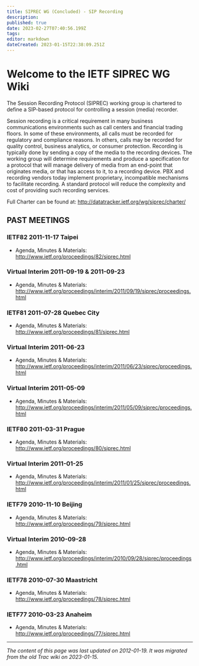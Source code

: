 ```yaml
---
title: SIPREC WG (Concluded) - SIP Recording
description: 
published: true
date: 2023-02-27T07:40:56.199Z
tags: 
editor: markdown
dateCreated: 2023-01-15T22:38:09.251Z
---
```


# Welcome to the IETF SIPREC WG Wiki
The Session Recording Protocol (SIPREC) working group is chartered to define a SIP-based protocol for controlling a session (media) recorder.

Session recording is a critical requirement in many business communications environments such as call centers and financial trading floors. In some of these environments, all calls must be recorded for regulatory and compliance reasons. In others, calls may be recorded for quality control, business analytics, or consumer protection. Recording is typically done by sending a copy of the media to the recording devices. The working group will determine requirements and produce a specification for a protocol that will manage delivery of media from an end-point that originates media, or that has access to it, to a recording device. PBX and recording vendors today implement proprietary, incompatible mechanisms to facilitate recording. A standard protocol will reduce the complexity and cost of providing such recording services.

Full Charter can be found at: http://datatracker.ietf.org/wg/siprec/charter/

## PAST MEETINGS
### IETF82 2011-11-17 Taipei
- Agenda, Minutes & Materials: http://www.ietf.org/proceedings/82/siprec.html
### Virtual Interim 2011-09-19 & 2011-09-23
- Agenda, Minutes & Materials: http://www.ietf.org/proceedings/interim/2011/09/19/siprec/proceedings.html
### IETF81 2011-07-28 Quebec City
- Agenda, Minutes & Materials: http://www.ietf.org/proceedings/81/siprec.html
### Virtual Interim 2011-06-23
- Agenda, Minutes & Materials: http://www.ietf.org/proceedings/interim/2011/06/23/siprec/proceedings.html
### Virtual Interim 2011-05-09
- Agenda, Minutes & Materials: http://www.ietf.org/proceedings/interim/2011/05/09/siprec/proceedings.html
### IETF80 2011-03-31 Prague
- Agenda, Minutes & Materials: http://www.ietf.org/proceedings/80/siprec.html
### Virtual Interim 2011-01-25
- Agenda, Minutes & Materials: http://www.ietf.org/proceedings/interim/2011/01/25/siprec/proceedings.html
### IETF79 2010-11-10 Beijing
- Agenda, Minutes & Materials: http://www.ietf.org/proceedings/79/siprec.html
### Virtual Interim 2010-09-28
- Agenda, Minutes & Materials: http://www.ietf.org/proceedings/interim/2010/09/28/siprec/proceedings.html
### IETF78 2010-07-30 Maastricht
- Agenda, Minutes & Materials: http://www.ietf.org/proceedings/78/siprec.html
### IETF77 2010-03-23 Anaheim
- Agenda, Minutes & Materials: http://www.ietf.org/proceedings/77/siprec.html
&nbsp;
&nbsp;
&nbsp;

---

*The content of this page was last updated on 2012-01-19. It was migrated from the old Trac wiki on 2023-01-15.*